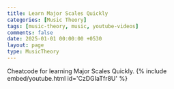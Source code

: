 ```yaml
--- 
title: Learn Major Scales Quickly
categories: [Music Theory]
tags: [music-theory, music, youtube-videos]
comments: false
date: 2025-01-01 00:00:00 +0530
layout: page
type: MusicTheory
---
```


Cheatcode for learning Major Scales Quickly. 
{% include embed/youtube.html id='CzDGIaTfr8U' %}
